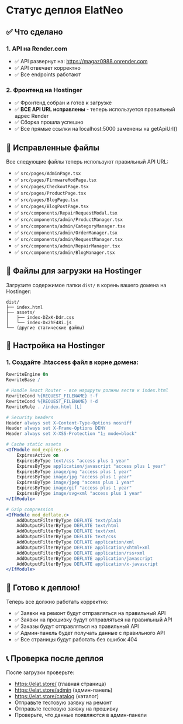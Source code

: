 # Статус деплоя ElatNeo

## ✅ Что сделано

### 1. API на Render.com
- ✅ API развернут на: https://magaz0988.onrender.com
- ✅ API отвечает корректно
- ✅ Все endpoints работают

### 2. Фронтенд на Hostinger
- ✅ Фронтенд собран и готов к загрузке
- ✅ **ВСЕ API URL исправлены** - теперь используется правильный адрес Render
- ✅ Сборка прошла успешно
- ✅ Все прямые ссылки на localhost:5000 заменены на getApiUrl()

## 🔧 Исправленные файлы

Все следующие файлы теперь используют правильный API URL:
- ✅ `src/pages/AdminPage.tsx`
- ✅ `src/pages/FirmwareModPage.tsx`
- ✅ `src/pages/CheckoutPage.tsx`
- ✅ `src/pages/ProductPage.tsx`
- ✅ `src/pages/BlogPage.tsx`
- ✅ `src/pages/BlogPostPage.tsx`
- ✅ `src/components/RepairRequestModal.tsx`
- ✅ `src/components/admin/ProductManager.tsx`
- ✅ `src/components/admin/CategoryManager.tsx`
- ✅ `src/components/admin/OrderManager.tsx`
- ✅ `src/components/admin/RequestManager.tsx`
- ✅ `src/components/admin/RepairManager.tsx`
- ✅ `src/components/admin/BlogManager.tsx`

## 📁 Файлы для загрузки на Hostinger

Загрузите содержимое папки `dist/` в корень вашего домена на Hostinger:

```
dist/
├── index.html
├── assets/
│   ├── index-DZxK-Ddr.css
│   └── index-Dx2hF48i.js
└── (другие статические файлы)
```

## 🔧 Настройка на Hostinger

### 1. Создайте .htaccess файл в корне домена:

```apache
RewriteEngine On
RewriteBase /

# Handle React Router - все маршруты должны вести к index.html
RewriteCond %{REQUEST_FILENAME} !-f
RewriteCond %{REQUEST_FILENAME} !-d
RewriteRule . /index.html [L]

# Security headers
Header always set X-Content-Type-Options nosniff
Header always set X-Frame-Options DENY
Header always set X-XSS-Protection "1; mode=block"

# Cache static assets
<IfModule mod_expires.c>
    ExpiresActive on
    ExpiresByType text/css "access plus 1 year"
    ExpiresByType application/javascript "access plus 1 year"
    ExpiresByType image/png "access plus 1 year"
    ExpiresByType image/jpg "access plus 1 year"
    ExpiresByType image/jpeg "access plus 1 year"
    ExpiresByType image/gif "access plus 1 year"
    ExpiresByType image/svg+xml "access plus 1 year"
</IfModule>

# Gzip compression
<IfModule mod_deflate.c>
    AddOutputFilterByType DEFLATE text/plain
    AddOutputFilterByType DEFLATE text/html
    AddOutputFilterByType DEFLATE text/xml
    AddOutputFilterByType DEFLATE text/css
    AddOutputFilterByType DEFLATE application/xml
    AddOutputFilterByType DEFLATE application/xhtml+xml
    AddOutputFilterByType DEFLATE application/rss+xml
    AddOutputFilterByType DEFLATE application/javascript
    AddOutputFilterByType DEFLATE application/x-javascript
</IfModule>
```

## 🚀 Готово к деплою!

Теперь все должно работать корректно:
- ✅ Заявки на ремонт будут отправляться на правильный API
- ✅ Заявки на прошивку будут отправляться на правильный API
- ✅ Заказы будут отправляться на правильный API
- ✅ Админ-панель будет получать данные с правильного API
- ✅ Все страницы будут работать без ошибок 404

## 📞 Проверка после деплоя

После загрузки проверьте:
- https://elat.store/ (главная страница)
- https://elat.store/admin (админ-панель)
- https://elat.store/catalog (каталог)
- Отправьте тестовую заявку на ремонт
- Отправьте тестовую заявку на прошивку
- Проверьте, что данные появляются в админ-панели
